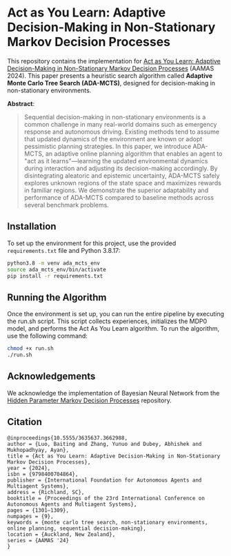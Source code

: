 # Act as You Learn: Adaptive Decision-Making in Non-Stationary Markov Decision Processes

This repository contains the implementation for [Act as You Learn: Adaptive Decision-Making in Non-Stationary Markov Decision Processes](https://www.ifaamas.org/Proceedings/aamas2024/pdfs/p1301.pdf) (AAMAS 2024). This paper presents a heuristic search algorithm called **Adaptive Monte Carlo Tree Search (ADA-MCTS)**, designed for decision-making in non-stationary environments.

**Abstract**:  
> Sequential decision-making in non-stationary environments is a common challenge in many real-world domains such as emergency response and autonomous driving. Existing methods tend to assume that updated dynamics of the environment are known or adopt pessimistic planning strategies. In this paper, we introduce ADA-MCTS, an adaptive online planning algorithm that enables an agent to "act as it learns"—learning the updated environmental dynamics during interaction and adjusting its decision-making accordingly. By disintegrating aleatoric and epistemic uncertainty, ADA-MCTS safely explores unknown regions of the state space and maximizes rewards in familiar regions. We demonstrate the superior adaptability and performance of ADA-MCTS compared to baseline methods across several benchmark problems.

## Installation
To set up the environment for this project, use the provided `requirements.txt` file and Python 3.8.17:

```bash
python3.8 -m venv ada_mcts_env
source ada_mcts_env/bin/activate  
pip install -r requirements.txt
```
## Running the Algorithm
Once the environment is set up, you can run the entire pipeline by executing the run.sh script. This script collects experiences, initializes the MDP0 model, and performs the Act As You Learn algorithm.
To run the algorithm, use the following command:
```bash
chmod +x run.sh
./run.sh
```

## Acknowledgements
We acknowledge the implementation of Bayesian Neural Network from the [Hidden Parameter Markov Decision Processes](https://github.com/dtak/hip-mdp-public.git) repository.


## Citation
```
@inproceedings{10.5555/3635637.3662988,
author = {Luo, Baiting and Zhang, Yunuo and Dubey, Abhishek and Mukhopadhyay, Ayan},
title = {Act as You Learn: Adaptive Decision-Making in Non-Stationary Markov Decision Processes},
year = {2024},
isbn = {9798400704864},
publisher = {International Foundation for Autonomous Agents and Multiagent Systems},
address = {Richland, SC},
booktitle = {Proceedings of the 23rd International Conference on Autonomous Agents and Multiagent Systems},
pages = {1301–1309},
numpages = {9},
keywords = {monte carlo tree search, non-stationary environments, online planning, sequential decision-making},
location = {Auckland, New Zealand},
series = {AAMAS '24}
}
```
